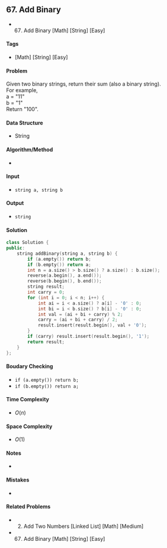 ## 67. Add Binary
- 67. Add Binary [Math] [String] [Easy]

#### Tags
- [Math] [String] [Easy]

#### Problem
Given two binary strings, return their sum (also a binary string).  
For example,  
a = "11"  
b = "1"  
Return "100".

#### Data Structure
- String

#### Algorithm/Method
- 

#### Input
- `string a, string b`

#### Output
- `string`

#### Solution
``` C++
class Solution {
public:
    string addBinary(string a, string b) {
        if (a.empty()) return b;
        if (b.empty()) return a;
        int n = a.size() > b.size() ? a.size() : b.size();
        reverse(a.begin(), a.end());
        reverse(b.begin(), b.end());
        string result;
        int carry = 0;
        for (int i = 0; i < n; i++) {
            int ai = i < a.size() ? a[i] - '0' : 0;
            int bi = i < b.size() ? b[i] - '0' : 0;
            int val = (ai + bi + carry) % 2;
            carry = (ai + bi + carry) / 2;
            result.insert(result.begin(), val + '0');
        }
        if (carry) result.insert(result.begin(), '1');
        return result;
    }
};
```

#### Boudary Checking
- `if (a.empty()) return b;`
- `if (b.empty()) return a;`

#### Time Complexity
- $O(n)$

#### Space Complexity
- $O(1)$

#### Notes
- 

#### Mistakes
- 

#### Related Problems
- 2. Add Two Numbers [Linked List] [Math] [Medium]
- 67. Add Binary [Math] [String] [Easy]
